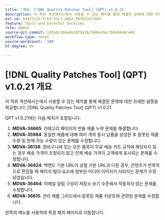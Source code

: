 ```yaml
---
title: '개요: [!DNL Quality Patches Tool] (QPT) v1.0.21'
description: 이 하위 섹션에서는에서 사용할 수 있는 패치를 통해 해결된 문제에 대한 자세한 설명을 제공합니다. [!DNL Quality Patches Tool] (QPT) v1.0.21.
exl-id: b4937e1b-fcb3-42c1-a8b4-f8fb52e71b87
feature: Tools and External Services
role: Admin
source-git-commit: 1d2e0c1b4a8e3d79a362500ee3ec7bde84a6ce0d
workflow-type: tm+mt
source-wordcount: '189'
ht-degree: 0%

---
```


# [!DNL Quality Patches Tool] (QPT) v1.0.21 개요

이 하위 섹션에서는에서 사용할 수 있는 패치를 통해 해결된 문제에 대한 자세한 설명을 제공합니다. [!DNL Quality Patches Tool] (QPT) v1.0.21.

QPT v1.0.21에는 다음 패치가 포함됩니다.

1. **MDVA-34665**: 카테고리 페이지의 번들 제품 누락 문제를 해결합니다.
1. **MDVA-35984**: 동일한 제품에 대해 여러 개의 동시 납품을 생성한 후 잘못된 제품 수량 및 판매 가능 수량이 있는 문제를 수정합니다.
1. **MDVA-36138**: 장바구니에 있는 모든 품목이 무료 배송 카트 규칙에 해당되지 않는 경우 배송 가격이 조정되지 않고 전체 배송 가격이 고객에게 표시되는 문제를 수정합니다.
1. **MDVA-36424**: 백엔드 기본 URL이 상점 기본 URL과 다른 경우, 콘텐츠가 반복적으로 편집될 때 페이지 빌더 요소에 첨부된 미디어 이미지가 사라지는 문제가 수정되었습니다.
1. **MDVA-36464**: 이메일 알림 구성이 저장소 보기 수준에서 작동하지 않는 문제를 수정합니다.
1. **MDVA-36615**: 관리 제품 그리드에서 잘못된 제품 카운트와 관련된 문제를 수정합니다.

왼쪽의 메뉴를 사용하여 특정 패치 페이지로 이동합니다.
